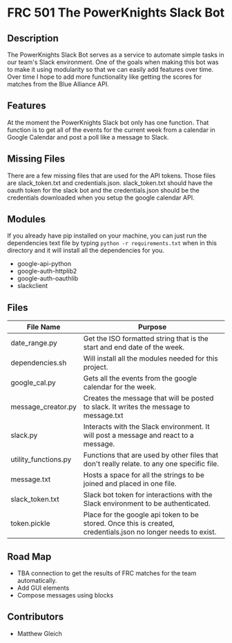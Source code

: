 # FRC 501 The PowerKnights Slack Bot

## Description
The PowerKnights Slack Bot serves as a service to automate simple tasks in our team's Slack environment. One of the goals when making this bot was to make it using modularity so that we can easily add features over time. Over time I hope to add more functionality like getting the scores for matches from the Blue Alliance API.

## Features
At the moment the PowerKnights Slack bot only has one function. That function is to get all of the events for the current week from a calendar in Google Calendar and post a poll like a message to Slack.


## Missing Files
There are a few missing files that are used for the API tokens. Those files are slack_token.txt and credentials.json. slack_token.txt should have the oauth token for the slack bot and the credentials.json should be the credentials downloaded when you setup the google calendar API.

## Modules
If you already have pip installed on your machine, you can just run the dependencies text file by typing `python -r requirements.txt` when in this directory and it will install all the dependencies for you.
* google-api-python
* google-auth-httplib2
* google-auth-oauthlib
* slackclient


## Files
File Name | Purpose
--------- | -------
date_range.py | Get the ISO formatted string that is the start and end date of the week.
dependencies.sh | Will install all the modules needed for this project.
google_cal.py | Gets all the events from the google calendar for the week.
message_creator.py | Creates the message that will be posted to slack. It writes the message to message.txt
slack.py | Interacts with the Slack environment. It will post a message and react to a message.
utility_functions.py | Functions that are used by other files that don't really relate. to any one specific file.
message.txt | Hosts a space for all the strings to be joined and placed in one file.
slack_token.txt | Slack bot token for interactions with the Slack environment to be authenticated.
token.pickle | Place for the google api token to be stored. Once this is created, credentials.json no longer needs to exist.


## Road Map
* TBA connection to get the results of FRC matches for the team automatically.
* Add GUI elements
* Compose messages using blocks

## Contributors
* Matthew Gleich
